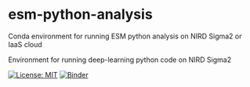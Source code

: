 # esm-python-analysis
Conda environment for running ESM python analysis on NIRD Sigma2 or IaaS cloud

Environment for running deep-learning python code on NIRD Sigma2

[![License: MIT](https://img.shields.io/badge/License-MIT-yellow.svg)](https://opensource.org/licenses/MIT)
[![Binder](https://mybinder.org/badge_logo.svg)](https://mybinder.org/v2/gh/NordicESMhub/esm-python-analysis/master)

